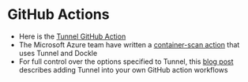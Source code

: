 # GitHub Actions

- Here is the [Tunnel GitHub Action][action]
- The Microsoft Azure team have written a [container-scan action][azure] that uses Tunnel and Dockle
- For full control over the options specified to Tunnel, this [blog post][blog] describes adding Tunnel into your own GitHub action workflows

[action]: https://github.com/aquasecurity/tunnel-action
[azure]: https://github.com/Azure/container-scan
[blog]: https://blog.khulnasoft.com/devsecops-with-tunnel-github-actions
